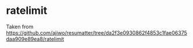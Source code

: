 # ratelimit

Taken from  https://github.com/ajiwo/resumatter/tree/da2f3e0930862f4853c1fae06375daa909e89ea8/ratelimit